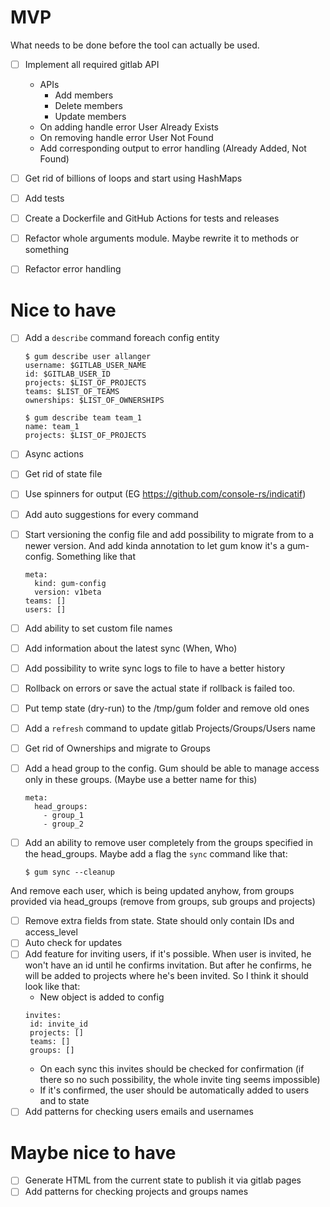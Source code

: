 # MVP
What needs to be done before the tool can actually be used.
- [ ] Implement all required gitlab API
  - APIs
    - Add members
    - Delete members
    - Update members
  - On adding handle error User Already Exists
  - On removing handle error User Not Found 
  - Add corresponding output to error handling (Already Added, Not Found)

- [ ] Get rid of billions of loops and start using HashMaps
- [ ] Add tests
- [ ] Create a Dockerfile and GitHub Actions for tests and releases
- [ ] Refactor whole arguments module. Maybe rewrite it to methods or something
- [ ] Refactor error handling

# Nice to have
- [ ] Add a `describe` command foreach config entity 
  ```
  $ gum describe user allanger
  username: $GITLAB_USER_NAME
  id: $GITLAB_USER_ID
  projects: $LIST_OF_PROJECTS 
  teams: $LIST_OF_TEAMS
  ownerships: $LIST_OF_OWNERSHIPS
  
  $ gum describe team team_1
  name: team_1
  projects: $LIST_OF_PROJECTS 
  ```

- [ ] Async actions
- [ ] Get rid of state file
- [ ] Use spinners for output (EG https://github.com/console-rs/indicatif)
- [ ] Add auto suggestions for every command
- [ ] Start versioning the config file and add possibility to migrate from to a newer version. And add kinda annotation to let gum know it's a gum-config. Something like that
  ```
  meta: 
    kind: gum-config
    version: v1beta
  teams: []
  users: []
  ```
- [ ] Add ability to set custom file names
- [ ] Add information about the latest sync (When, Who)
- [ ] Add possibility to write sync logs to file to have a better history
- [ ] Rollback on errors or save the actual state if rollback is failed too.
- [ ] Put temp state (dry-run) to the /tmp/gum folder and remove old ones
- [ ] Add a `refresh` command to update gitlab Projects/Groups/Users name
- [ ] Get rid of Ownerships and migrate to Groups
- [ ] Add a head group to the config. Gum should be able to manage access only in these groups. (Maybe use a better name for this)
  ```
  meta: 
    head_groups: 
      - group_1
      - group_2
  ```
- [ ] Add an ability to remove user completely from the groups specified in the head_groups. Maybe add a flag the `sync` command like that:
  ```
  $ gum sync --cleanup
  ```
And remove each user, which is being updated anyhow, from groups provided via head_groups (remove from groups, sub groups and projects)

- [ ] Remove extra fields from state. State should only contain IDs and access_level
- [ ] Auto check for updates
- [ ] Add feature for inviting users, if it's possible. 
  When user is invited, he won't have an id until he confirms invitation. But after he confirms, he will be added to projects where he's been invited. So I think it should look like that:
  -  New object is added to config
  ```
  invites: 
   id: invite_id
   projects: [] 
   teams: []
   groups: []
  ```
  - On each sync this invites should be checked for confirmation (if there so no such possibility, the whole invite ting seems impossible)
  - If it's confirmed, the user should be automatically added to users and to state
- [ ] Add patterns for checking users emails and usernames
# Maybe nice to have
- [ ] Generate HTML from the current state to publish it via gitlab pages
- [ ] Add patterns for checking projects and groups names